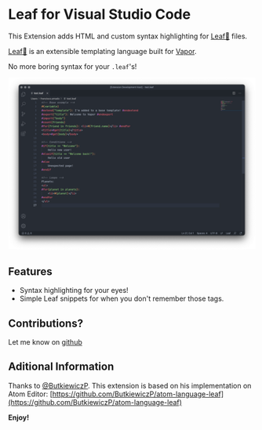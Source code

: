 # Leaf for Visual Studio Code

This Extension adds HTML and custom syntax highlighting for [Leaf🍃](https://github.com/vapor/leaf) files.

[Leaf🍃](https://github.com/vapor/leaf) is an extensible templating language built for [Vapor](https://github.com/vapor/vapor).

No more boring syntax for your `.leaf`'s!

![preview.png](https://github.com/FranciscoAmado/vscode-html-leaf/raw/master/preview.png)

## Features

- Syntax highlighting for your eyes!
- Simple Leaf snippets for when you don't remember those tags.


## Contributions?

Let me know on [github](https://github.com/FranciscoAmado/vscode-html-leaf)

## Aditional Information

Thanks to [@ButkiewiczP](https://github.com/ButkiewiczP). This extension is based on his implementation on Atom Editor: [https://github.com/ButkiewiczP/atom-language-leaf](https://github.com/ButkiewiczP/atom-language-leaf)

**Enjoy!**

